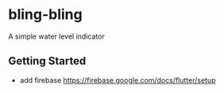 # bling-bling

A simple water level indicator

## Getting Started
 - add firebase https://firebase.google.com/docs/flutter/setup

